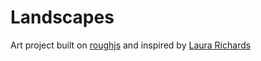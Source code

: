 # Landscapes
Art project built on [roughjs](https://github.com/pshihn/rough) and inspired by [Laura Richards](https://www.instagram.com/lauraerichards_art/)
